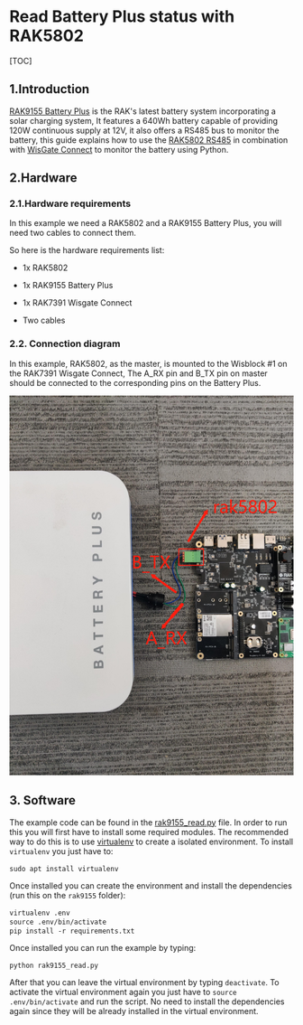 # Read Battery Plus status with RAK5802

[TOC]

## 1.Introduction

[RAK9155 Battery Plus](https://docs.rakwireless.com/Product-Categories/Accessories/RAK9155/Quickstart/#overview) is the RAK's latest battery system incorporating a solar charging system, It features a 640Wh battery capable of providing 120W continuous supply at 12V, it also offers a RS485 bus to monitor the battery, this guide explains how to use the [RAK5802 RS485](https://store.rakwireless.com/collections/wisblock-interface/products/rak5802-rs485-interface) in combination with [WisGate Connect](https://docs.rakwireless.com/Product-Categories/WisGate/RAK7391/Overview/#product-description) to monitor the battery using Python.



## 2.Hardware

### 2.1.Hardware requirements

In this example we need a RAK5802 and a RAK9155 Battery Plus,  you will need two cables to connect them.

So here is the hardware requirements list:

- 1x RAK5802

- 1x RAK9155 Battery Plus

- 1x RAK7391 Wisgate Connect

- Two cables

### 2.2. Connection diagram

In this example, RAK5802, as the master, is mounted to the Wisblock #1 on the RAK7391 Wisgate Connect, The A_RX pin and B_TX pin on master should be connected to the corresponding pins on the Battery Plus.

<img src="assets/setup.jpg" alt="Connections" style="zoom: 67%;" />

## 3. Software

The example code can be found in the [rak9155_read.py](rak9155_read.py) file. In order to run this you will first have to install some required modules. The recommended way to do this is to use [virtualenv](https://virtualenv.pypa.io/en/latest/) to create a isolated environment. To install `virtualenv` you just have to:

```
sudo apt install virtualenv
```

Once installed you can create the environment and install the dependencies (run this on the `rak9155` folder):

```
virtualenv .env
source .env/bin/activate
pip install -r requirements.txt
```

Once installed you can run the example by typing:

```
python rak9155_read.py
```

After that you can leave the virtual environment by typing `deactivate`. To activate the virtual environment again you just have to `source .env/bin/activate` and run the script. No need to install the dependencies again since they will be already installed in the virtual environment.